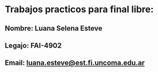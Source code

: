 # Trabajos practicos para final libre:
## Nombre: Luana Selena Esteve
## Legajo: FAI-4902
## Email: luana.esteve@est.fi.uncoma.edu.ar
